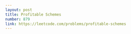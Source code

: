 ```yaml
---
layout: post
title: Profitable Schemes
number: 879
link: https://leetcode.com/problems/profitable-schemes
---
```

